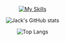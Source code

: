 
<div align="center">

[![My Skills](https://skillicons.dev/icons?i=visualstudio,vscode,cs,dotnet,postgres,angular,ts,js,html,css,sass,git,github,arduino,raspberrypi,powershell,py,selenium&perline=9)](https://skillicons.dev)

![Jack's GitHub stats](https://github-readme-stats.vercel.app/api?username=JackMBurch&show_icons=true&count_private=true&theme=dark&custom_title=JackMBurch%27s%20GitHub%20Stats)

![Top Langs](https://github-readme-stats.vercel.app/api/top-langs/?username=JackMBurch&count_private=true&theme=dark)
  
</div>
<!--
**JackMBurch/JackMBurch** is a ✨ _special_ ✨ repository because its `README.md` (this file) appears on your GitHub profile.

Here are some ideas to get you started:

- 🔭 I’m currently working on ...
- 🌱 I’m currently learning ...
- 👯 I’m looking to collaborate on ...
- 🤔 I’m looking for help with ...
- 💬 Ask me about ...
- 📫 How to reach me: ...
- 😄 Pronouns: ...
- ⚡ Fun fact: ...
-->
